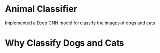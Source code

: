 # Animal Classifier
Implemented a Deep CNN model for classify the images of dogs and cats

# Why Classify Dogs and Cats
